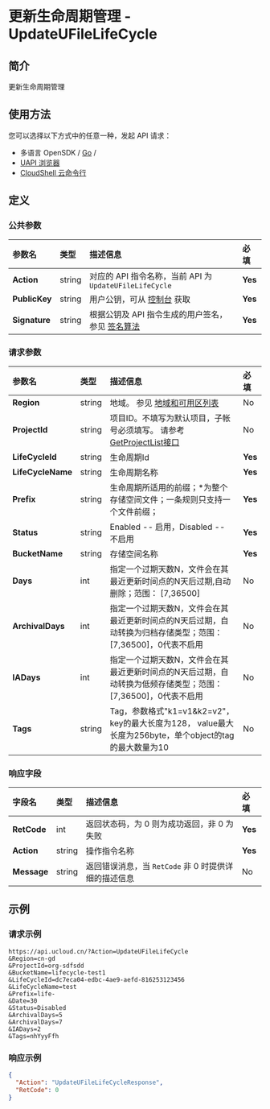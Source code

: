 # 更新生命周期管理 - UpdateUFileLifeCycle

## 简介

更新生命周期管理






## 使用方法

您可以选择以下方式中的任意一种，发起 API 请求：
- 多语言 OpenSDK / [Go](https://github.com/ucloud/ucloud-sdk-go) /
- [UAPI 浏览器](https://console.ucloud.cn/uapi/detail?id=UpdateUFileLifeCycle)
- [CloudShell 云命令行](https://shell.ucloud.cn/)


## 定义

### 公共参数

| 参数名 | 类型 | 描述信息 | 必填 |
|:---|:---|:---|:---|
| **Action**     | string  | 对应的 API 指令名称，当前 API 为 `UpdateUFileLifeCycle`                        | **Yes** |
| **PublicKey**  | string  | 用户公钥，可从 [控制台](https://console.ucloud.cn/uapi/apikey) 获取                                             | **Yes** |
| **Signature**  | string  | 根据公钥及 API 指令生成的用户签名，参见 [签名算法](api/summary/signature.md)  | **Yes** |

### 请求参数

| 参数名 | 类型 | 描述信息 | 必填 |
|:---|:---|:---|:---|
| **Region** | string | 地域。 参见 [地域和可用区列表](https://docs.ucloud.cn/api/summary/regionlist) |No|
| **ProjectId** | string | 项目ID。不填写为默认项目，子帐号必须填写。 请参考[GetProjectList接口](https://docs.ucloud.cn/api/summary/get_project_list) |No|
| **LifeCycleId** | string | 生命周期Id |**Yes**|
| **LifeCycleName** | string | 生命周期名称 |**Yes**|
| **Prefix** | string | 生命周期所适用的前缀；*为整个存储空间文件；一条规则只支持一个文件前缀； |**Yes**|
| **Status** | string | Enabled -- 启用，Disabled -- 不启用 |**Yes**|
| **BucketName** | string | 存储空间名称 |**Yes**|
| **Days** | int | 指定一个过期天数N，文件会在其最近更新时间点的N天后过期,自动删除；范围： [7,36500] |No|
| **ArchivalDays** | int | 指定一个过期天数N，文件会在其最近更新时间点的N天后过期，自动转换为归档存储类型；范围： [7,36500]，0代表不启用 |No|
| **IADays** | int | 指定一个过期天数N，文件会在其最近更新时间点的N天后过期，自动转换为低频存储类型；范围： [7,36500]，0代表不启用 |No|
| **Tags** | string | Tag，参数格式"k1=v1&k2=v2"，key的最大长度为128， value最大长度为256byte，单个object的tag的最大数量为10 |No|

### 响应字段

| 字段名 | 类型 | 描述信息 | 必填 |
|:---|:---|:---|:---|
| **RetCode** | int | 返回状态码，为 0 则为成功返回，非 0 为失败 |**Yes**|
| **Action** | string | 操作指令名称 |**Yes**|
| **Message** | string | 返回错误消息，当 `RetCode` 非 0 时提供详细的描述信息 |No|




## 示例

### 请求示例
    
```
https://api.ucloud.cn/?Action=UpdateUFileLifeCycle
&Region=cn-gd
&ProjectId=org-sdfsdd
&BucketName=lifecycle-test1
&LifeCycleId=dc7eca04-edbc-4ae9-aefd-816253123456
&LifeCycleName=test
&Prefix=life-
&Date=30
&Status=Disabled
&ArchivalDays=5
&ArchivalDays=7
&IADays=2
&Tags=nhYyyFfh
```

### 响应示例
    
```json
{
  "Action": "UpdateUFileLifeCycleResponse",
  "RetCode": 0
}
```





